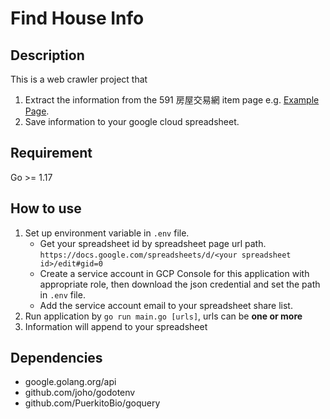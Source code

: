 # Find House Info

## Description

This is a web crawler project that

1. Extract the information from the 591 房屋交易網 item page e.g. [Example Page](https://newhouse.591.com.tw/110287).
2. Save information to your google cloud spreadsheet.

## Requirement

Go >= 1.17

## How to use

1. Set up environment variable in `.env` file.
   - Get your spreadsheet id by spreadsheet page url path. `https://docs.google.com/spreadsheets/d/<your spreadsheet id>/edit#gid=0`
   - Create a service account in GCP Console for this application with appropriate role, then download the json credential and set the path in `.env` file.
   - Add the service account email to your spreadsheet share list.
2. Run application by `go run main.go [urls]`, urls can be **one or more**
3. Information will append to your spreadsheet

## Dependencies

- google.golang.org/api
- github.com/joho/godotenv
- github.com/PuerkitoBio/goquery

